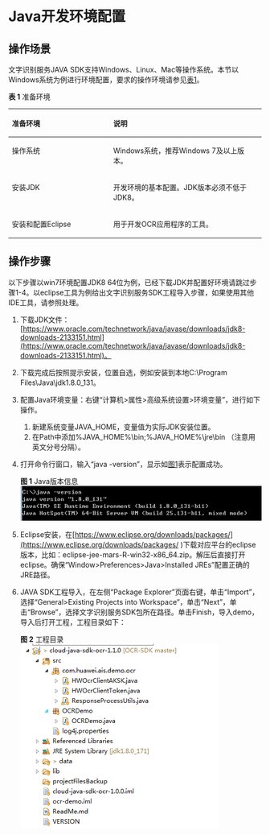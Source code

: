 # Java开发环境配置<a name="ocr_04_0004"></a>

## 操作场景<a name="section1560105320810"></a>

文字识别服务JAVA SDK支持Windows、Linux、Mac等操作系统。本节以Windows系统为例进行环境配置，要求的操作环境请参见[表1](#table129385511897)。

**表 1**  准备环境

<a name="table129385511897"></a>
<table><thead align="left"><tr id="row129391511996"><th class="cellrowborder" valign="top" width="40.02%" id="mcps1.2.3.1.1"><p id="p95932451011"><a name="p95932451011"></a><a name="p95932451011"></a>准备环境</p>
</th>
<th class="cellrowborder" valign="top" width="59.98%" id="mcps1.2.3.1.2"><p id="p1858114312102"><a name="p1858114312102"></a><a name="p1858114312102"></a>说明</p>
</th>
</tr>
</thead>
<tbody><tr id="row275091831015"><td class="cellrowborder" valign="top" width="40.02%" headers="mcps1.2.3.1.1 "><p id="p11579153121013"><a name="p11579153121013"></a><a name="p11579153121013"></a>操作系统</p>
</td>
<td class="cellrowborder" valign="top" width="59.98%" headers="mcps1.2.3.1.2 "><p id="p117501818151018"><a name="p117501818151018"></a><a name="p117501818151018"></a>Windows系统，推荐Windows 7及以上版本。</p>
</td>
</tr>
<tr id="row1093995110917"><td class="cellrowborder" valign="top" width="40.02%" headers="mcps1.2.3.1.1 "><p id="p65821311101"><a name="p65821311101"></a><a name="p65821311101"></a>安装JDK</p>
</td>
<td class="cellrowborder" valign="top" width="59.98%" headers="mcps1.2.3.1.2 "><p id="p258283151011"><a name="p258283151011"></a><a name="p258283151011"></a>开发环境的基本配置。JDK版本必须不低于JDK8。</p>
</td>
</tr>
<tr id="row109392051892"><td class="cellrowborder" valign="top" width="40.02%" headers="mcps1.2.3.1.1 "><p id="p1958317318103"><a name="p1958317318103"></a><a name="p1958317318103"></a>安装和配置Eclipse</p>
</td>
<td class="cellrowborder" valign="top" width="59.98%" headers="mcps1.2.3.1.2 "><p id="p1758315361015"><a name="p1758315361015"></a><a name="p1758315361015"></a>用于开发OCR应用程序的工具。</p>
</td>
</tr>
</tbody>
</table>

## 操作步骤<a name="section27134244126"></a>

以下步骤以win7环境配置JDK8 64位为例，已经下载JDK并配置好环境请跳过步骤1-4。以eclipse工具为例给出文字识别服务SDK工程导入步骤，如果使用其他IDE工具，请参照处理。

1.  下载JDK文件：[https://www.oracle.com/technetwork/java/javase/downloads/jdk8-downloads-2133151.html](https://www.oracle.com/technetwork/java/javase/downloads/jdk8-downloads-2133151.html)。
2.  下载完成后按照提示安装，位置自选，例如安装到本地C:\\Program Files\\Java\\jdk1.8.0\_131。
3.  配置Java环境变量：右键“计算机\>属性\>高级系统设置\>环境变量”，进行如下操作。
    1.  新建系统变量JAVA\_HOME，变量值为实际JDK安装位置。
    2.  在Path中添加%JAVA\_HOME%\\bin;%JAVA\_HOME%\\jre\\bin （注意用英文分号分隔）。

4.  打开命令行窗口，输入“java -version”，显示如[图1](#fig9887837131416)表示配置成功。

    **图 1**  Java版本信息<a name="fig9887837131416"></a>  
    ![](figures/Java版本信息.png "Java版本信息")

5.  Eclipse安装，在[https://www.eclipse.org/downloads/packages/](https://www.eclipse.org/downloads/packages/  )下载对应平台的eclipse版本，比如：eclipse-jee-mars-R-win32-x86\_64.zip。解压后直接打开eclipse。确保“Window\>Preferences\>Java\>Installed JREs”配置正确的JRE路径。
6.  JAVA SDK工程导入，在左侧“Package Explorer”页面右键，单击“Import”，选择“General\>Existing Projects into Workspace”，单击“Next”，单击“Browse”，选择文字识别服务SDK包所在路径。单击Finish，导入demo，导入后打开工程，工程目录如下：

    **图 2**  工程目录<a name="fig145637035217"></a>  
    ![](figures/工程目录.png "工程目录")


